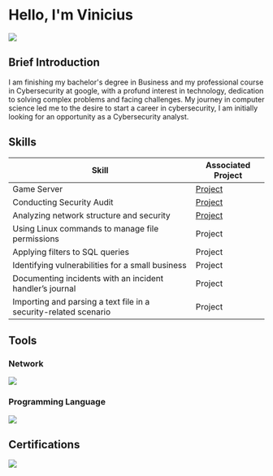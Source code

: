 # Hello, I'm Vinicius
<a href="https://linkedin.com/in/viniciusalprado"><img src="https://img.shields.io/badge/-LinkedIn-0072b1?&style=for-the-badge&logo=linkedin&logoColor=white" /></a>

## Brief Introduction

I am finishing my bachelor's degree in Business and my professional course in Cybersecurity at google, with a profund interest in technology, dedication to solving complex problems and facing challenges. My journey in computer science led me to the desire to start a career in cybersecurity, I am initially looking for an opportunity as a Cybersecurity analyst.

## Skills

| Skill                                         | Associated Project         |
|-----------------------------------------------|----------------------------|
| Game Server | <a href="https://github.com/vinodarp/professionalstatement/tree/main">Project</a>|
| Conducting Security Audit | <a href="https://drive.google.com/file/d/1AeVYqtr6ao_wkCyUaO4lEP9i0cTBShAY/view?usp=sharing">Project</a>|
| Analyzing network structure and security | <a href="https://drive.google.com/file/d/1u20Li4XF6olqeiKnJBNeyUe07EoRP1Tx/view?usp=sharing">Project</a>|
| Using Linux commands to manage file permissions | Project|
| Applying filters to SQL queries | Project|
| Identifying vulnerabilities for a small business | Project|
| Documenting incidents with an incident handler’s journal | Project|
| Importing and parsing a text file in a security-related scenario | Project|

## Tools
### Network
<div>
    <img src="https://img.shields.io/badge/-Hamachi-007DC5?&style=for-the-badge&logo=LogMeIn&logoColor=white" />
</div>

### Programming Language
<div>
    <img src="https://img.shields.io/badge/-Java-ED8B00?&style=for-the-badge&logo=Java&logoColor=white" />
</div>

## Certifications

<div>
<img src="https://img.shields.io/badge/-Security%2B-FF0000?&style=for-the-badge&logo=CompTIA&logoColor=white" />
</div>
